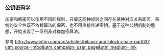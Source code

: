 
### 公钥密码学
加密和解密可以使用不同的规则，只要这两种规则之间存在某种对应关系即可，系统的安全性既不依赖算法的保密，也不用直接传递密钥。基于这种公钥机制的思想，开始出现了一系列非对称加密算法。



参考
http://www.infoq.com/cn/articles/bitcoin-and-block-chain-part03?utm_source=infoq&utm_campaign=user_page&utm_medium=link
